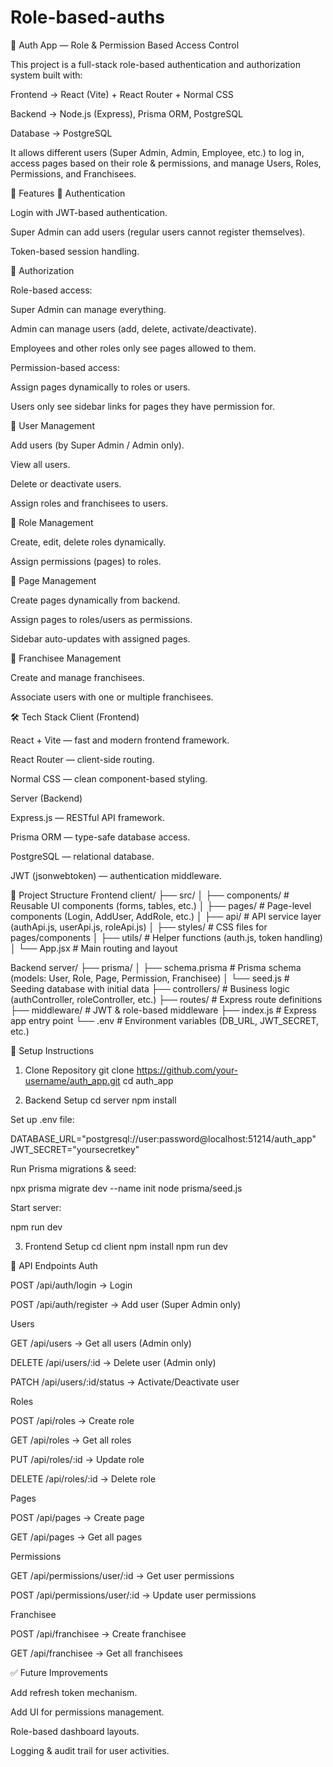 # Role-based-auths
🔐 Auth App — Role & Permission Based Access Control

This project is a full-stack role-based authentication and authorization system built with:

Frontend → React (Vite) + React Router + Normal CSS

Backend → Node.js (Express), Prisma ORM, PostgreSQL

Database → PostgreSQL

It allows different users (Super Admin, Admin, Employee, etc.) to log in, access pages based on their role & permissions, and manage Users, Roles, Permissions, and Franchisees.

📌 Features
🔹 Authentication

Login with JWT-based authentication.

Super Admin can add users (regular users cannot register themselves).

Token-based session handling.

🔹 Authorization

Role-based access:

Super Admin can manage everything.

Admin can manage users (add, delete, activate/deactivate).

Employees and other roles only see pages allowed to them.

Permission-based access:

Assign pages dynamically to roles or users.

Users only see sidebar links for pages they have permission for.

🔹 User Management

Add users (by Super Admin / Admin only).

View all users.

Delete or deactivate users.

Assign roles and franchisees to users.

🔹 Role Management

Create, edit, delete roles dynamically.

Assign permissions (pages) to roles.

🔹 Page Management

Create pages dynamically from backend.

Assign pages to roles/users as permissions.

Sidebar auto-updates with assigned pages.

🔹 Franchisee Management

Create and manage franchisees.

Associate users with one or multiple franchisees.

🛠 Tech Stack
Client (Frontend)

React + Vite — fast and modern frontend framework.

React Router — client-side routing.

Normal CSS — clean component-based styling.

Server (Backend)

Express.js — RESTful API framework.

Prisma ORM — type-safe database access.

PostgreSQL — relational database.

JWT (jsonwebtoken) — authentication middleware.

📂 Project Structure
Frontend
client/
 ├── src/
 │   ├── components/     # Reusable UI components (forms, tables, etc.)
 │   ├── pages/          # Page-level components (Login, AddUser, AddRole, etc.)
 │   ├── api/            # API service layer (authApi.js, userApi.js, roleApi.js)
 │   ├── styles/         # CSS files for pages/components
 │   ├── utils/          # Helper functions (auth.js, token handling)
 │   └── App.jsx         # Main routing and layout

Backend
server/
 ├── prisma/
 │   ├── schema.prisma   # Prisma schema (models: User, Role, Page, Permission, Franchisee)
 │   └── seed.js         # Seeding database with initial data
 ├── controllers/        # Business logic (authController, roleController, etc.)
 ├── routes/             # Express route definitions
 ├── middleware/         # JWT & role-based middleware
 ├── index.js            # Express app entry point
 └── .env                # Environment variables (DB_URL, JWT_SECRET, etc.)

🚀 Setup Instructions
1. Clone Repository
git clone https://github.com/your-username/auth_app.git
cd auth_app

2. Backend Setup
cd server
npm install


Set up .env file:

DATABASE_URL="postgresql://user:password@localhost:51214/auth_app"
JWT_SECRET="yoursecretkey"


Run Prisma migrations & seed:

npx prisma migrate dev --name init
node prisma/seed.js


Start server:

npm run dev

3. Frontend Setup
cd client
npm install
npm run dev

📡 API Endpoints
Auth

POST /api/auth/login → Login

POST /api/auth/register → Add user (Super Admin only)

Users

GET /api/users → Get all users (Admin only)

DELETE /api/users/:id → Delete user (Admin only)

PATCH /api/users/:id/status → Activate/Deactivate user

Roles

POST /api/roles → Create role

GET /api/roles → Get all roles

PUT /api/roles/:id → Update role

DELETE /api/roles/:id → Delete role

Pages

POST /api/pages → Create page

GET /api/pages → Get all pages

Permissions

GET /api/permissions/user/:id → Get user permissions

POST /api/permissions/user/:id → Update user permissions

Franchisee

POST /api/franchisee → Create franchisee

GET /api/franchisee → Get all franchisees

✅ Future Improvements

Add refresh token mechanism.

Add UI for permissions management.

Role-based dashboard layouts.

Logging & audit trail for user activities.

